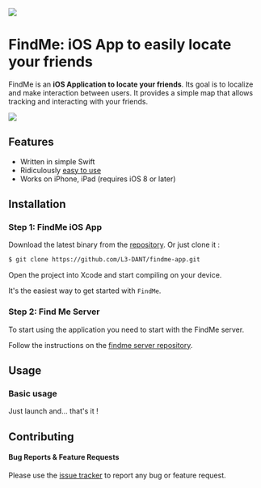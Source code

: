 ![](http://i.imgur.com/ANUyhml.png)

# FindMe: iOS App to easily locate your friends

FindMe is an **iOS Application to locate your friends**.
Its goal is to localize and make interaction between users.
It provides a simple map that allows tracking and interacting with your friends.

![](http://i.imgur.com/ujeljAu.gif)

## Features

- Written in simple Swift
- Ridiculously [easy to use](https://github.com/L3-DANT/findme-app#usage)
- Works on iPhone, iPad (requires iOS 8 or later)

## Installation

### Step 1: FindMe iOS App

Download the latest binary from the [repository](https://github.com/L3-DANT/findme-app).
Or just clone it :
```bash
$ git clone https://github.com/L3-DANT/findme-app.git
```
Open the project into Xcode and start compiling on your device.

It's the easiest way to get started with `FindMe`.

### Step 2: Find Me Server

To start using the application you need to start with the FindMe server.

Follow the instructions on the [findme server repository](https://github.com/L3-DANT/findme-maven).

## Usage

### Basic usage

Just launch and... that's it !

## Contributing

#### Bug Reports & Feature Requests

Please use the [issue tracker](https://github.com/L3-DANT/findme-app/issues) to report any bug or feature request.
